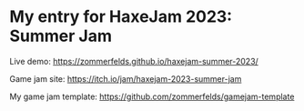 # My entry for HaxeJam 2023: Summer Jam

Live demo: https://zommerfelds.github.io/haxejam-summer-2023/

Game jam site: https://itch.io/jam/haxejam-2023-summer-jam

My game jam template: https://github.com/zommerfelds/gamejam-template
